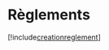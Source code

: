 # Règlements

[!include[creationreglement](reglements.creationreglement.autogen.md)]



























































































